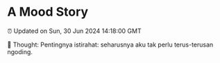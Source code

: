 # A Mood Story

⏰ Updated on Sun, 30 Jun 2024 14:18:00 GMT

💭 Thought: Pentingnya istirahat: seharusnya aku tak perlu terus-terusan ngoding.

